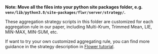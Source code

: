 **Note: Move all the files into your python site packages folder, e.g. `venv/lib/python3.8/site-packages/flwr/server/strategy/`.**

These aggregation strategy scripts in this folder are customized for each aggregation rule in our paper, including Multi-Krum, Trimmed Mean, LIE, MIN-MAX, MIN-SUM, etc.

If want to try your own customized aggregating rule, you can find more guidance in the strategy description in [Flower tutorial](https://flower.ai/docs/framework/tutorial-series-build-a-strategy-from-scratch-pytorch.html).
